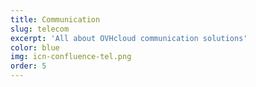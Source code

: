 ```yaml
---
title: Communication
slug: telecom
excerpt: 'All about OVHcloud communication solutions'
color: blue
img: icn-confluence-tel.png
order: 5
---
```

